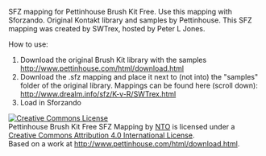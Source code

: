 SFZ mapping for Pettinhouse Brush Kit Free. Use this mapping with Sforzando. Original Kontakt library and samples by Pettinhouse.
This SFZ mapping was created by SWTrex, hosted by Peter L Jones. 

How to use:

1. Download the original Brush Kit library with the samples http://www.pettinhouse.com/html/download.html
2. Download the .sfz mapping and place it next to (not into) the "samples" folder of the original library. Mappings can be found here (scroll down): http://www.drealm.info/sfz/K-v-R/SWTrex.html
3. Load in Sforzando


<a rel="license" href="http://creativecommons.org/licenses/by/4.0/">
<img alt="Creative Commons License" style="border-width:0" src="https://i.creativecommons.org/l/by/4.0/88x31.png" /></a>
<br /><span xmlns:dct="http://purl.org/dc/terms/" href="http://purl.org/dc/dcmitype/Text" property="dct:title" rel="dct:type">
Pettinhouse Brush Kit Free SFZ Mapping</span> by <a xmlns:cc="http://creativecommons.org/ns#" href="https://github.com/sfzinstruments/mappings/" property="cc:attributionName" rel="cc:attributionURL">NTO</a> is licensed under a <a rel="license" href="http://creativecommons.org/licenses/by/4.0/">Creative Commons Attribution 4.0 International License</a>.<br />Based on a work at <a xmlns:dct="http://purl.org/dc/terms/" href="http://www.pettinhouse.com/html/download.html" rel="dct:source">http://www.pettinhouse.com/html/download.html</a>.
